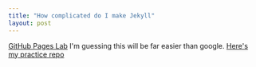 ```yaml
---
title: "How complicated do I make Jekyll"
layout: post
---
```


[GitHub Pages Lab](https://lab.github.com/githubtraining/github-pages?overlay=register-box-overlay)
I'm guessing this will be far easier than google. [Here's my practice repo](https://github.com/allisonletts/github-pages-with-jekyll)
